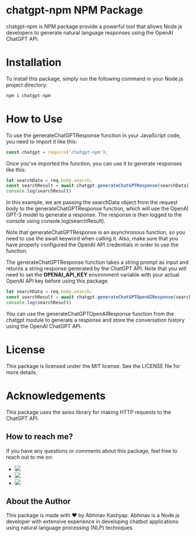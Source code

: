 # **chatgpt-npm NPM Package**

chatgpt-npm is NPM package provide a powerful tool that allows Node.js developers to generate natural language responses using the OpenAI ChatGPT API.


# **Installation**
To install this package, simply run the following command in your Node.js project directory:<br/>

```javascript
npm i chatgpt-npm
```

# **How to Use**
To use the generateChatGPTResponse function in your JavaScript code, you need to import it like this:

```javascript
const chatgpt = require('chatgpt-npm');
```
Once you've imported the function, you can use it to generate responses like this:

```javascript
let searchData = req.body.search;
const searchResult = await chatgpt.generateChatGPTResponse(searchData);
console.log(searchResult)

```
In this example, we are passing the searchData object from the request body to the generateChatGPTResponse function, which will use the OpenAI GPT-3 model to generate a response. The response is then logged to the console using console.log(searchResult).

Note that generateChatGPTResponse is an asynchronous function, so you need to use the await keyword when calling it. Also, make sure that you have properly configured the OpenAI API credentials in order to use the function.


The generateChatGPTResponse function takes a string prompt as input and returns a string response generated by the ChatGPT API. Note that you will need to set the <b>OPENAI_API_KEY</b> environment variable with your actual OpenAI API key before using this package.

```javascript
let searchData = req.body.search;
const searchResult = await chatgpt.generateChatGPTOpenAIResponse(searchData);
console.log(searchResult)
```
You can use the generateChatGPTOpenAIResponse function from the chatgpt module to generate a response and store the conversation history using the OpenAI ChatGPT API.


# License
This package is licensed under the MIT license. See the LICENSE file for more details.

# Acknowledgements
This package uses the axios library for making HTTP requests to the ChatGPT API.



## **How to reach me?**
If you have any questions or comments about this package, feel free to reach out to me on:

<ul>
  <li><a href="https://github.com/quytechabhinav/MVC_Node_API/discussions" alt="github">
        <img src="https://img.shields.io/badge/github-%F0%9F%91%A8%F0%9F%92%BB-yellowgreen" /></a></li>
  <li><a href="https://www.linkedin.com/in/brainbenchabhinav/" alt="linkedin">
        <img src="https://img.shields.io/badge/linked-%F0%9F%91%A8%F0%9F%92%BB-orange" /></a>
 </li>
  <li><a href="https://www.npmjs.com/package/chatgpt-npm" alt="npmjs.com">
        <img src="https://img.shields.io/badge/npm-%F0%9F%91%A8%F0%9F%92%BB-yellowgreen" /><a>
</li>
</ul>


## **About the Author**

This package is made with ❤️ by Abhinav Kashyap. Abhinav is a Node.js developer with extensive experience in developing chatbot applications using natural language processing (NLP) techniques.
